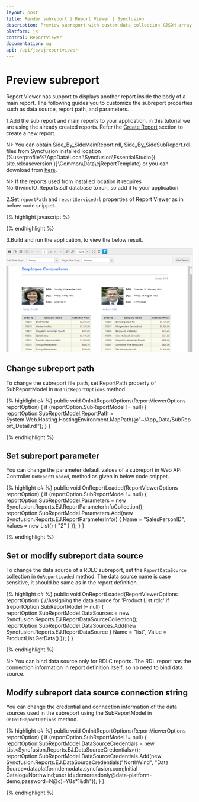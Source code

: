```yaml
---
layout: post
title: Render subreport | Report Viewer | Syncfusion
description: Preview subreport with custom data collection (JSON array, IList, DataSet, and DataTable) and parameter using JavaScript Report Viewer.
platform: js
control: ReportViewer
documentation: ug
api: /api/js/ejreportviewer
---
```


# Preview subreport

Report Viewer has support to displays another report inside the body of a main report. The following guides you to customize the subreport properties such as data source, report path, and parameters. 

1.Add the sub report and main reports to your application, in this tutorial we are using the already created reports. Refer the [Create Report](/js/reportviewer/how-to/create-report) section to create a new report.

N> You can obtain Side_By_SideMainReport.rdl, Side_By_SideSubReport.rdl files from Syncfusion installed location (%userprofile%\AppData\Local\Syncfusion\EssentialStudio\{{ site.releaseversion }}\Common\Data\ejReportTemplate) or you can download from [here](http://www.syncfusion.com/downloads/support/directtrac/general/ze/Subreports-1004880284).

N> If the reports used from installed location it requires NorthwindIO_Reports.sdf database to run, so add it to your application.

2.Set `reportPath` and `reportServiceUrl` properties of Report Viewer as in below code snippet.

{% highlight javascript %}
        <script type="text/javascript">
            $(function () {
                $("#viewer").ejReportViewer({
                    reportServiceUrl: "/api/ReportsApi",
                    reportPath: '~/App_Data/Side_By_SideMainReport.rdl',
                });
            });
        </script>

{% endhighlight %}

3.Build and run the application, to view the below result.

![Employee comparison using subreport report item](images/getting-started/side-by-side-subreport.png)

## Change subreport path
To change the subreport file path, set ReportPath property of SubReportModel in `OnInitReportOptions` method.

{% highlight c# %}
        public void OnInitReportOptions(ReportViewerOptions reportOption)
        {
            if (reportOption.SubReportModel != null)
            {
                reportOption.SubReportModel.ReportPath = System.Web.Hosting.HostingEnvironment.MapPath(@"~/App_Data/SubReport_Detail.rdl");
            }
        }

{% endhighlight %}

## Set subreport parameter
You can change the parameter default values of a subreport in Web API Controller `OnReportLoaded`, method as given in below code snippet.

{% highlight c# %}
        public void OnReportLoaded(ReportViewerOptions reportOption)
        {
            if (reportOption.SubReportModel != null)
            {
                reportOption.SubReportModel.Parameters = new Syncfusion.Reports.EJ.ReportParameterInfoCollection();
                reportOption.SubReportModel.Parameters.Add(new Syncfusion.Reports.EJ.ReportParameterInfo()
                {
                    Name = "SalesPersonID",
                    Values = new List<string>() { "2" }
                });
            }
        }

{% endhighlight %}

## Set or modify subreport data source
To change the data source of a RDLC subreport, set the `ReportDataSource` collection in `OnReportLoaded` method. The data source name is case sensitive, it should be same as in the report definition.

{% highlight c# %}
        public void OnReportLoaded(ReportViewerOptions reportOption)
        {
            //Assigning the data source for 'Product List.rdlc'
            if (reportOption.SubReportModel != null)
            {
                reportOption.SubReportModel.DataSources = new Syncfusion.Reports.EJ.ReportDataSourceCollection();
                reportOption.SubReportModel.DataSources.Add(new Syncfusion.Reports.EJ.ReportDataSource { Name = "list", Value = ProductList.GetData() });
            }
        }

{% endhighlight %}

N> You can bind data source only for RDLC reports. The RDL report has the connection information in report definition itself, so no need to bind data source.

## Modify subreport data source connection string
You can change the credential and connection information of the data sources used in the subreport using the SubReportModel in `OnInitReportOptions` method.

{% highlight c# %}
        public void OnInitReportOptions(ReportViewerOptions reportOption)
        {
            if (reportOption.SubReportModel != null)
            {
                reportOption.SubReportModel.DataSourceCredentials = new List<Syncfusion.Reports.EJ.DataSourceCredentials>();
                reportOption.SubReportModel.DataSourceCredentials.Add(new Syncfusion.Reports.EJ.DataSourceCredentials("NorthWind", "Data Source=dataplatformdemodata.syncfusion.com;Initial Catalog=Northwind;user id=demoreadonly@data-platform-demo;password=N@c)=Y8s*1&dh"));
            }
        }

{% endhighlight %}